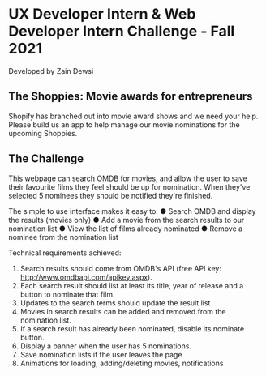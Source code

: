 # UX Developer Intern & Web Developer Intern Challenge - Fall 2021

Developed by Zain Dewsi

## The Shoppies: Movie awards for entrepreneurs

Shopify has branched out into movie award shows and we need your help. Please build us an app to help manage our movie nominations for the upcoming Shoppies.

## The Challenge

This webpage can search OMDB for movies, and allow the user to save their favourite films they feel should be up for nomination. When they've selected 5 nominees they should be notified they're finished.

The simple to use interface makes it easy to:
● Search OMDB and display the results (movies only)
● Add a movie from the search results to our nomination list
● View the list of films already nominated
● Remove a nominee from the nomination list

Technical requirements achieved:

1. Search results should come from OMDB's API (free API key: http://www.omdbapi.com/apikey.aspx).
2. Each search result should list at least its title, year of release and a button to nominate that film.
3. Updates to the search terms should update the result list
4. Movies in search results can be added and removed from the nomination list.
5. If a search result has already been nominated, disable its nominate button.
6. Display a banner when the user has 5 nominations.
7. Save nomination lists if the user leaves the page
8. Animations for loading, adding/deleting movies, notifications
